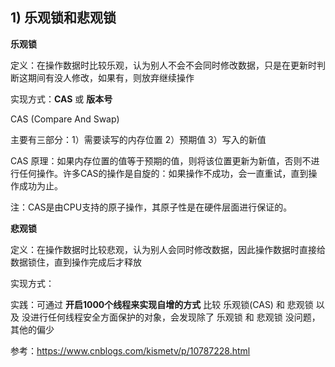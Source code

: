## 1) 乐观锁和悲观锁

**乐观锁**

定义：在操作数据时比较乐观，认为别人不会不会同时修改数据，只是在更新时判断这期间有没人修改，如果有，则放弃继续操作

实现方式：**CAS** 或 **版本号**

CAS (Compare And Swap) 

主要有三部分：1）需要读写的内存位置  2）预期值  3）写入的新值

CAS 原理：如果内存位置的值等于预期的值，则将该位置更新为新值，否则不进行任何操作。许多CAS的操作是自旋的：如果操作不成功，会一直重试，直到操作成功为止。

注：CAS是由CPU支持的原子操作，其原子性是在硬件层面进行保证的。

**悲观锁**

定义：在操作数据时比较悲观，认为别人会同时修改数据，因此操作数据时直接给数据锁住，直到操作完成后才释放

实现方式：

实践：可通过 **开启1000个线程来实现自增的方式** 比较 乐观锁(CAS) 和 悲观锁 以及 没进行任何线程安全方面保护的对象，会发现除了 乐观锁 和 悲观锁 没问题，其他的偏少

参考：https://www.cnblogs.com/kismetv/p/10787228.html
